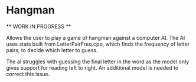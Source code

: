 # Hangman
** WORK IN PROGRESS **

Allows the user to play a game of hangman against a computer AI. The AI uses 
stats built from LetterPairFreq.cpp, which finds the frequency of letter pairs,
to decide which letter to guess.

The ai struggles with guessing the final letter in the word as the model only
gives support for reading left to right. An additional model is needed to 
correct this issue.

